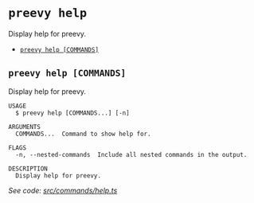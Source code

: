 `preevy help`
=============

Display help for preevy.

* [`preevy help [COMMANDS]`](#preevy-help-commands)

## `preevy help [COMMANDS]`

Display help for preevy.

```
USAGE
  $ preevy help [COMMANDS...] [-n]

ARGUMENTS
  COMMANDS...  Command to show help for.

FLAGS
  -n, --nested-commands  Include all nested commands in the output.

DESCRIPTION
  Display help for preevy.
```

_See code: [src/commands/help.ts](https://github.com/livecycle/preevy/blob/v0.0.67/src/commands/help.ts)_
